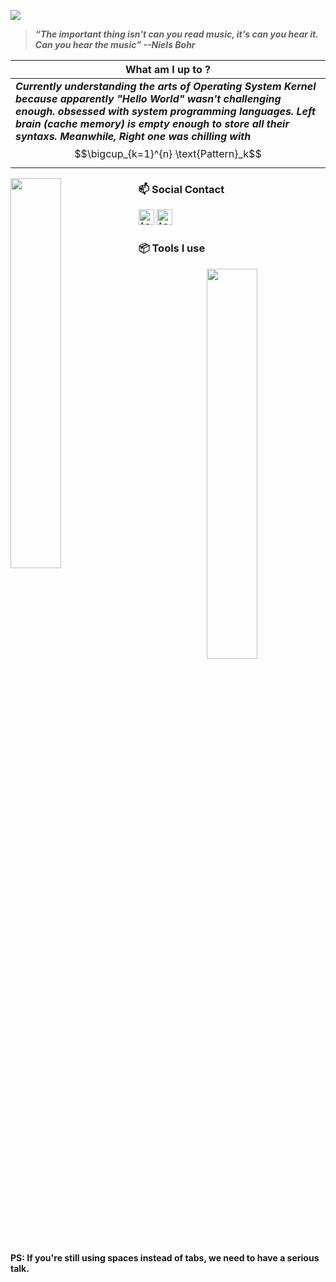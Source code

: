 

<kbd><img src="assets/india.png"></kbd>

>  ***“The important thing isn't can you read music, it's can you hear it. Can you hear the music” --Niels Bohr***

|  What am I up to ? |
| ------------- | 
| ***Currently understanding the arts of Operating System Kernel because apparently "Hello World" wasn't challenging enough. obsessed with system programming languages. Left brain (cache memory) is empty enough to store all their syntaxs. Meanwhile, Right one was chilling with*** $$\bigcup_{k=1}^{n} \text{Pattern}_k$$ |


<div hignt="40%" width="40%" object-fit="contain">
  <img hignt="40%" width="40%" object-fit="contain" align="left" src="./assets/wild_robot.jpg"/>
</div>


### 📫 Social Contact
<a href="https://discord.com/channels/@ashudevcodes"><kbd><img align="centre" alt="Ashish's Discord" width="25px" src="https://img.icons8.com/bubbles/50/discord-logo.png"/></a> 
<a href="https://signal.me/#eu/oQPOyJDVfCfjKQGm3y5-qR-VdoWef77dkuCWx_ADMW6m1x3NCYpLvbFoXk6OnKXC"><kbd><img align="centre" alt="Ashish's Signal" width="25px" src="https://uxwing.com/wp-content/themes/uxwing/download/brands-and-social-media/signal-app-icon.png"/></a>


### 📦 Tools I use
<p align="center">
  <a href="#">
    <img style="width:40%" src="https://skillicons.dev/icons?i=js,cpp,go,lua,bash,linux,vim">
  </a>
</p>

<p><strong>PS: If you're still using spaces instead of tabs, we need to have a serious talk.</strong></p>
